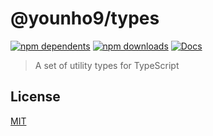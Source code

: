 # @younho9/types

[![npm dependents](https://badgen.net/npm/dependents/@younho9/types)](https://www.npmjs.com/package/@younho9/types?activeTab=dependents)
[![npm downloads](https://badgen.net/npm/dt/@younho9/types)](https://www.npmjs.com/package/@younho9/types)
[![Docs](https://paka.dev/badges/v0/cute.svg)](https://paka.dev/npm/@younho9/types)

> A set of utility types for TypeScript

## License

[MIT](../../LICENSE)
